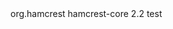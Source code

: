 <dependency>
    <groupId>org.hamcrest</groupId>
    <artifactId>hamcrest-core</artifactId>
    <version>2.2</version>
    <scope>test</scope>
</dependency>